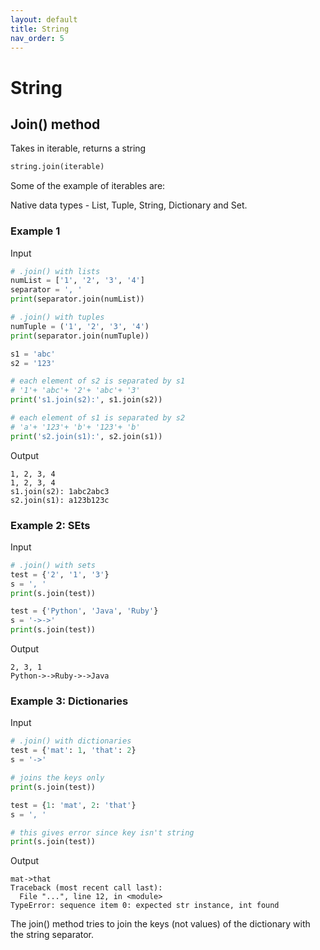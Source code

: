 ```yaml
---
layout: default
title: String
nav_order: 5
---
```


# String

## Join() method

Takes in iterable, returns a string

```python
string.join(iterable)
```

Some of the example of iterables are:

Native data types - List, Tuple, String, Dictionary and Set.

### Example 1

Input

```python
# .join() with lists
numList = ['1', '2', '3', '4']
separator = ', '
print(separator.join(numList))

# .join() with tuples
numTuple = ('1', '2', '3', '4')
print(separator.join(numTuple))

s1 = 'abc'
s2 = '123'

# each element of s2 is separated by s1
# '1'+ 'abc'+ '2'+ 'abc'+ '3'
print('s1.join(s2):', s1.join(s2))

# each element of s1 is separated by s2
# 'a'+ '123'+ 'b'+ '123'+ 'b'
print('s2.join(s1):', s2.join(s1))
```

Output

```
1, 2, 3, 4
1, 2, 3, 4
s1.join(s2): 1abc2abc3
s2.join(s1): a123b123c
```

### Example 2: SEts

Input

```python
# .join() with sets
test = {'2', '1', '3'}
s = ', '
print(s.join(test))

test = {'Python', 'Java', 'Ruby'}
s = '->->'
print(s.join(test))
```

Output

```
2, 3, 1
Python->->Ruby->->Java
```

### Example 3: Dictionaries

Input

```python
# .join() with dictionaries
test = {'mat': 1, 'that': 2}
s = '->'

# joins the keys only
print(s.join(test))

test = {1: 'mat', 2: 'that'}
s = ', '

# this gives error since key isn't string
print(s.join(test))
```

Output

```
mat->that
Traceback (most recent call last):
  File "...", line 12, in <module>
TypeError: sequence item 0: expected str instance, int found
```

The join() method tries to join the keys (not values) of the dictionary with the string separator.
